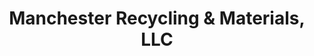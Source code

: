 ---
title: "Manchester Recycling & Materials, LLC"
url: /hartford/manchester-recycling-and-materials-llc/
shop: trade
---